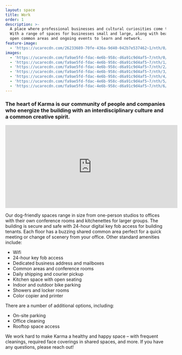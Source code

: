 ```yaml
---
layout: space
title: Work
order: 1
description: >-
  A place where professional businesses and cultural curiosities come together.
  With a range of spaces for businesses small and large, along with beautiful
  open common areas and ongoing events to learn and network.
feature-image:
  - 'https://ucarecdn.com/26233689-70fe-436a-9d40-042b7e537462~1/nth/0/'
images:
  - 'https://ucarecdn.com/fa9ae5fd-fdac-4e6b-958c-d6a91c9d4af5~7/nth/0/'
  - 'https://ucarecdn.com/fa9ae5fd-fdac-4e6b-958c-d6a91c9d4af5~7/nth/1/'
  - 'https://ucarecdn.com/fa9ae5fd-fdac-4e6b-958c-d6a91c9d4af5~7/nth/2/'
  - 'https://ucarecdn.com/fa9ae5fd-fdac-4e6b-958c-d6a91c9d4af5~7/nth/3/'
  - 'https://ucarecdn.com/fa9ae5fd-fdac-4e6b-958c-d6a91c9d4af5~7/nth/4/'
  - 'https://ucarecdn.com/fa9ae5fd-fdac-4e6b-958c-d6a91c9d4af5~7/nth/5/'
  - 'https://ucarecdn.com/fa9ae5fd-fdac-4e6b-958c-d6a91c9d4af5~7/nth/6/'
---
```

### The heart of Karma is our community of people and companies who energize the building with an interdisciplinary culture and a common creative spirit.

<iframe src="https://player.vimeo.com/video/437897268" width="540" height="260" frameborder="0" allow="autoplay; fullscreen" allowfullscreen></iframe> <p><a href="https://vimeo.com/437897268"></a> </p>

Our dog-friendly spaces range in size from one-person studios to offices with their own conference rooms and kitchenettes for larger groups. The building is secure and safe with 24-hour digital key fob access for building tenants. Each floor has a buzzing shared common area perfect for a quick meeting or change of scenery from your office. Other standard amenities include:

* Wifi
* 24-hour key fob access
* Dedicated business address and mailboxes
* Common areas and conference rooms
* Daily shipping and courier pickup
* Kitchen space with open seating
* Indoor and outdoor bike parking
* Showers and locker rooms
* Color copier and printer

There are a number of additional options, including:

* On-site parking 
* Office cleaning
* Rooftop space access

We work hard to make Karma a healthy and happy space – with frequent cleanings, required face coverings in shared spaces, and more. If you have any questions, please reach out!
